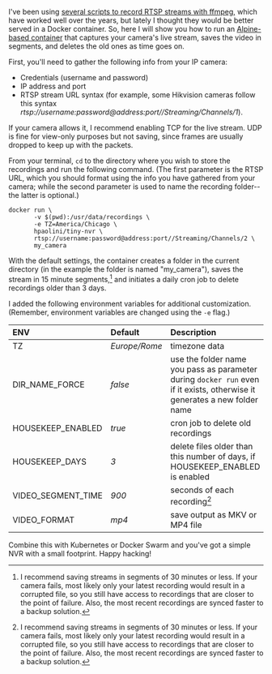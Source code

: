 I've been using [several scripts to record RTSP streams with ffmpeg,](https://github.com/hpaolini/nvr-scripts) which have worked well over the years, but lately I thought they would be better served in a Docker container. So, here I will show you how to run an [Alpine-based container](https://hub.docker.com/r/hpaolini/tiny-nvr) that captures your camera's live stream, saves the video in segments, and deletes the old ones as time goes on.

First, you'll need to gather the following info from your IP camera:

* Credentials (username and password)
* IP address and port
* RTSP stream URL syntax (for example, some Hikvision cameras follow this syntax _rtsp://username:password@address:port//Streaming/Channels/1_).

If your camera allows it, I recommend enabling TCP for the live stream. UDP is fine for view-only purposes but not saving, since frames are usually dropped to keep up with the packets.

From your terminal, `cd` to the directory where you wish to store the recordings and run the following command. (The first parameter is the RTSP URL, which you should format using the info you have gathered from your camera; while the second parameter is used to name the recording folder--the latter is optional.)

```
docker run \
       -v $(pwd):/usr/data/recordings \
       -e TZ=America/Chicago \
       hpaolini/tiny-nvr \
       rtsp://username:password@address:port//Streaming/Channels/2 \
       my_camera
```

With the default settings, the container creates a folder in the current directory (in the example the folder is named "my\_camera"), saves the stream in 15 minute segments,[^1] and initiates a daily cron job to delete recordings older than 3 days.

I added the following environment variables for additional customization. (Remember, environment variables are changed using the `-e` flag.)


| ENV                | Default       | Description |
| :----------------- | :----         | :------ |
| TZ                 | _Europe/Rome_ | timezone data |
| DIR_NAME_FORCE     | _false_       | use the folder name you pass as parameter during `docker run` even if it exists, otherwise it generates a new folder name |
| HOUSEKEEP_ENABLED  | _true_        | cron job to delete old recordings |
| HOUSEKEEP_DAYS     | _3_           | delete files older than this number of days, if HOUSEKEEP_ENABLED is enabled|
| VIDEO_SEGMENT_TIME | _900_         | seconds of each recording[^1] |
| VIDEO_FORMAT       | _mp4_           | save output as MKV or MP4 file |

Combine this with Kubernetes or Docker Swarm and you've got a simple NVR with a small footprint. Happy hacking!

[^1]: I recommend saving streams in segments of 30 minutes or less. If your camera fails, most likely only your latest recording  would result in a corrupted file, so you still have access to recordings that are closer to the point of failure. Also, the most recent recordings are synced faster to a backup solution.